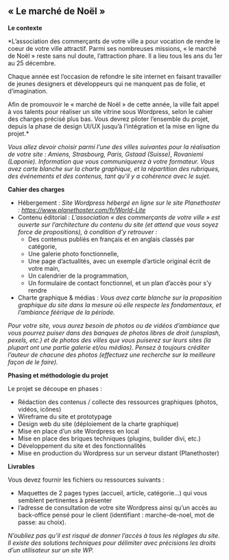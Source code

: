 

## « Le marché de Noël »

**Le contexte**

*L’association des commerçants de votre ville a pour vocation de rendre le coeur de votre ville attractif. Parmi ses nombreuses missions, « le marché de Noël » reste sans nul doute, l’attraction phare. Il a lieu tous les ans du 1er au 25 décembre. 

Chaque année est l’occasion de refondre le site internet en faisant travailler de jeunes designers et développeurs qui ne manquent pas de folie, et d’imagination.

Afin de promouvoir le « marché de Noël » de cette année, la ville fait appel à vos talents pour réaliser un site vitrine sous Wordpress, selon le cahier des charges précisé plus bas. Vous devrez piloter l’ensemble du projet, depuis la phase de design UI/UX jusqu’à l’intégration et la mise en ligne du projet.*

*Vous allez devoir choisir parmi l’une des villes suivantes pour la réalisation de votre site : Amiens, Strasbourg, Paris, Gstaad (Suisse), Rovaniemi (Laponie). Information que vous communiquerez à votre formateur. Vous avez carte blanche sur la charte graphique, et la répartition des rubriques, des événements et des contenus, tant qu’il y a cohérence avec le sujet.*

**Cahier des charges**

 - Hébergement : *Site Wordpress hébergé en ligne sur le site Planethoster : https://www.planethoster.com/fr/World-Lite*
 - Contenu éditorial : *L’association « des commerçants de votre ville » est ouverte sur l’architecture du contenu du site (et attend que vous soyez force de    propositions), à condition d’y retrouver :*
	 - Des contenus publiés en français et en anglais classés par catégorie,
	 - Une galerie photo fonctionnelle, 
	 - Une page d’actualités, avec un exemple d’article original écrit de votre main,
	 - Un calendrier de la programmation,
	 - Un formulaire de contact fonctionnel, et un plan d’accès pour s’y rendre
 - Charte graphique & médias : *Vous avez carte blanche sur la proposition graphique du site dans la mesure où elle respecte les fondamentaux, et l’ambiance féérique de la période.*
 
 *Pour votre site, vous aurez besoin de photos ou de vidéos d’ambiance que vous pourrez puiser dans des banques de photos libres de droit (unsplash, pexels, etc.) et de photos des villes que vous puiserez sur leurs sites (la plupart ont une partie galerie et/ou médias). Pensez à toujours créditer l’auteur de chacune des photos (effectuez une recherche sur la meilleure façon de le faire).*
 
**Phasing et méthodologie du projet**

Le projet se découpe en phases :
 - Rédaction des contenus / collecte des ressources graphiques (photos, vidéos, icônes)
 - Wireframe du site et prototypage
 - Design web du site (déploiement de la charte graphique)
 - Mise en place d’un site Wordpress en local
 - Mise en place des briques techniques (plugins, builder divi, etc.)
 - Développement du site et des fonctionnalités
 - Mise en production du Wordpress sur un serveur distant (Planethoster)

**Livrables**

Vous devez fournir les fichiers ou ressources suivants :

 - Maquettes de 2 pages types (accueil, article, catégorie…) qui vous semblent pertinentes à présenter
 - l’adresse de consultation de votre site Wordpress ainsi qu’un accès au back-office pensé pour le client (identifiant : marche-de-noel, mot de passe: au choix).

*N’oubliez pas qu’il est risqué de donner l’accès à tous les réglages du site. Il existe des solutions techniques pour délimiter avec précisions les droits d’un utilisateur sur un site WP.*